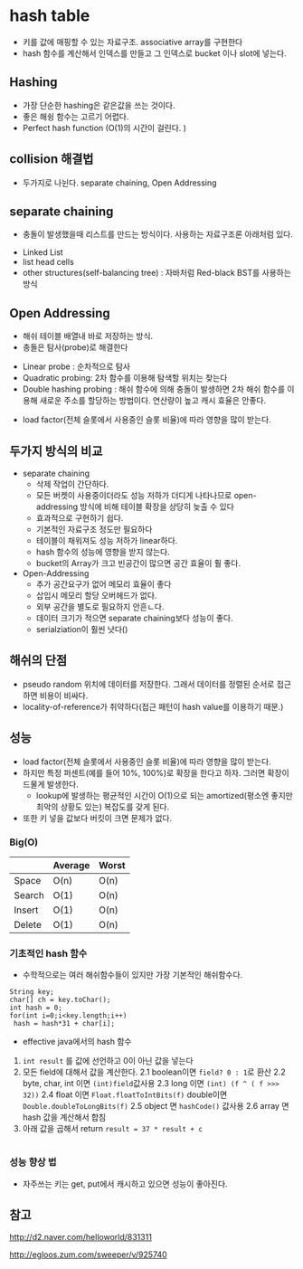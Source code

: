 
# hash table

* 키를 값에 매핑할 수 있는 자료구조. associative array를 구현한다
* hash 함수를 계산해서 인덱스를 만들고 그 인덱스로 bucket 이나 slot에 넣는다.

## Hashing
* 가장 단순한 hashing은 같은값을 쓰는 것이다.
* 좋은 해슁 함수는 고르기 어렵다.
* Perfect hash function (O(1)의 시간이 걸린다. )


## collision 해결법
* 두가지로 나뉜다. separate chaining, Open Addressing

## separate chaining
* 충돌이 발생했을때 리스트를 만드는 방식이다. 사용하는 자료구조론 아래처럼 있다.
 +  Linked List
 +  list head cells
 + other structures(self-balancing tree) : 자바처럼 Red-black BST를 사용하는 방식

## Open Addressing
* 해쉬 테이블 배열내 바로 저장하는 방식. 
* 충돌은 탐사(probe)로 해결한다
 + Linear probe : 순차적으로 탐사
 + Quadratic probing: 2차 함수를 이용해 탐색할 위치는 찾는다
 + Double hashing probing :  해쉬 함수에 의해 충돌이 발생하면 2차 해쉬 함수를 이용해 새로운 주소를 할당하는 방법이다. 연산량이 높고 캐시 효율은 안좋다. 
* load factor(전체 슬롯에서 사용중인 슬롯 비율)에 따라 영향을 많이 받는다.

## 두가지 방식의 비교
+ separate chaining
  -  삭제 작업이 간단하다.
  -  모든 버켓이 사용중이더라도 성능 저하가 더디게 나타나므로 open-addressing 방식에 비해 테이블 확장을 상당히 늦출 수 있다
  - 효과적으로 구현하기 쉽다. 
  - 기본적인 자료구조 정도만 필요하다
  - 테이블이 채워져도 성능 저하가 linear하다.
  - hash 함수의 성능에 영향을 받지 않는다.
  - bucket의 Array가 크고 빈공간이 많으면 공간 효율이 훨 좋다.
+ Open-Addressing
  - 추가 공간요구가 없어 메모리 효율이 좋다 
  - 삽입시 메모리 할당 오버헤드가 없다.
  - 외부 공간을 별도로 필요하지 안흔ㄴ다.
  - 데이터 크기가 적으면 separate chaining보다 성능이 좋다.
  - serialziation이 훨씬 낫다()

## 해쉬의 단점
* pseudo random 위치에 데이터를 저장한다. 그래서 데이터를 정렬된 순서로 접근하면 비용이 비싸다. 
*  locality-of-reference가 취약하다(접근 패턴이 hash value를 이용하기 때문.)


## 성능
* load factor(전체 슬롯에서 사용중인 슬롯 비율)에 따라 영향을 많이 받는다.
* 하지만 특정 퍼센트(예를 들어 10%, 100%)로 확장을 한다고 하자. 그러면 확장이 드물게 발생한다. 
  + lookup에 발생하는 평균적인 시간이 O(1)으로 되는 amortized(평소엔 좋지만 최악의 상황도 있는) 복잡도를 갖게 된다.
* 또한 키 넣을 값보다 버킷이 크면 문제가 없다.

### Big(O)

|      |Average|Worst|
|------|-------|-----|
|Space |O(n)   | O(n)|
|Search|O(1)   | O(n)|
|Insert|O(1)   | O(n)|
|Delete|O(1)   | O(n)|

### 기초적인 hash 함수
* 수학적으로는 여러 해쉬함수들이 있지만 가장 기본적인 해쉬함수다. 
```
String key;
char[] ch = key.toChar();
int hash = 0;
for(int i=0;i<key.length;i++)
 hash = hash*31 + char[i];
```

* effective java에서의 hash 함수

1. `int result` 를 값에 선언하고 0이 아닌 값을 넣는다
2. 모든 field에 대해서 값을 계산한다.
   2.1 boolean이면 `field? 0 : 1`로 환산
   2.2 byte, char, int 이면 `(int)field`값사용
   2.3 long 이면 `(int) (f ^ ( f >>> 32))`
   2.4 float 이면 `Float.floatToIntBits(f)` double이면 `Double.doubleToLongBits(f)`
   2.5 object 면 `hashCode()` 값사용
   2.6 array 면 hash 값을 계산해서 합침
3. 아래 값을 곱해서 return
`result = 37 * result + c`



```

```
 
### 성능 향상 법
* 자주쓰는 키는 get, put에서 캐시하고 있으면 성능이 좋아진다. 
 
## 참고

http://d2.naver.com/helloworld/831311

http://egloos.zum.com/sweeper/v/925740
